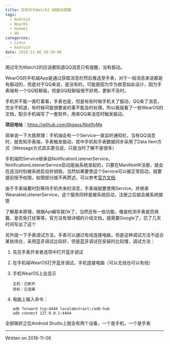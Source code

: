 ```yaml
---
title: 实现华为Watch2 QQ振动提醒
tags:
  - Android
  - WearOS
  - Huawei
  - QQ
categories:
  - Linux
  - Android
date: 2018-11-06 20:30:00
---
```





用过华为Watch2的应该都知道QQ消息只有提醒，没有振动。

WearOS的手机端App是通过获取消息栏然后推送至手表，对于一般消息来说都是有振动的，但是对于QQ来说，是没有的，可能是因为华为故意如此设计，因为手表端有一个QQ轻聊版，但是QQ轻聊版很不好用，更新不及时。

手机并不能一直盯着看，手表也是，但是有些时候手机关了振动，QQ来了消息，完全不知道，有时候可能很要紧的事不能及时处理，所以我就看了一些WearOS的文档，配合手机端写了一套软件，用来QQ来消息时触发振动。

**项目地址**：https://github.com/ljkgpxs/NotifyMe

简单说一下大致原理：手机端会有一个Service一直监听通知栏，当有QQ消息时，就告知手表端，手表触发振动，其中手机和手表数据同步采用了Data Item方式（Message方式其实更合适，只是当时了解不是很多）

手机端的Service继承自NotificationListenerService，NotificationListenerService启动是由系统发起的，只要在Manifest中注册，就会在适当时刻被系统启动并销毁，当然如果要使这个Service可以被正常启动，就要提前授予权限，权限部分就不再赘述，可以参考[官方文档](https://developer.android.com/guide/topics/permissions/overview)

由于手表端要时刻等待手机传来的消息，手表端就要使用Service，并继承WearableListenerService，这个服务同样是被系统启动，注册之后就会被系统接管

了解基本原理，根据Api编写就Ok了，当然还有一些功能，像是检测手表是否佩戴、是否免打扰等等，官方没有很详细的介绍文档，就需要Google了，花了几天时间写出了这个

另外提一下手表调试方法，手表可以通过有线连接电脑，但是这种调试方法不适合某些场合，采用蓝牙调试比较好，但是蓝牙调试在安装时比较慢，调试方法：

1. 先在手表开发者选项中打开蓝牙调试
2. 在手机端WearOS打开蓝牙调试，手机连接电脑（可以无线也可以有线）
3. 手机WearOS上会显示
    ```
    主机：已断开
    目标：已连接
    ```
4. 电脑上输入命令：

   ```
   adb forward tcp:4444 localabstract:/adb-hub
   adb connect 127.0.0.1:4444
   ```

全部做好之后Android Studio上就会有两个设备，一个是手机，一个是手表

***

Written on 2018-11-06